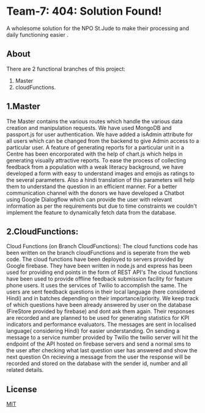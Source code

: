 # Team-7: 404: Solution Found!

A wholesome solution for the NPO St.Jude to make their processing and daily functioning easier .

## About

There are 2 functional branches of this project:
1. Master
2. cloudFunctions.


## 1.Master

The Master contains the various routes which handle the various data creation and manipulation requests.
We have used MongoDB and passport.js for user authentication. We have added a isAdmin attribute for all users which can be changed from the backend to give Admin access to a particular user.
A feature of generating reports for a particular unit in a Centre has been encorporated with the help of chart.js which helps in generating visually attractive reports.
To ease the process of collecting feedback from a population with a weak literacy background, we have developed a form with easy to understand images and emojis as ratings to the several parameters. Also a hindi translation of this parameters will help them to understand the question in an efficient manner.
For a better communication channel with the donors we have developed a Chatbot using Google Dialogflow which can provide the user with relevant information as per the requirements but due to time constraints we couldn't implement the feature to dynamically fetch data from the database.



## 2.CloudFunctions:
Cloud Functions (on Branch CloudFunctions):
The cloud functions code has been written on the branch cloudFunctions and is seperate from the web code.
The cloud functions have been deployed to servers provided by Google firebase.
They have been written in node.js and express has been used for providing end points in the form of REST API's 
The cloud functions have been used to provide offline feedback submission facility for feature phone users.
It uses the services of Twilio to accomplish the same.
The users are sent feedback questions in their local language (here considered Hindi) and in batches depending on their importance/priority. 
We keep track of which questions have been already answered by user on the database (FireStore provided by firebase) and dont ask them again.
Their responses are recorded and are planned to be used for generating statistics for KPI indicators and performance evaluators.
The messages are sent in localised language( considering Hindi) for easier understanding.
On sending a message to a service number provided by Twilio the twilio server will hit the endpoint of the API hosted on firebase servers and send a normal sms to the user after checking what last question user has answered and show the next question
On recieving a message from the user the response will be recorded and stored on the database with the sender id, number and all related details.

## License
[MIT](https://choosealicense.com/licenses/mit/)

